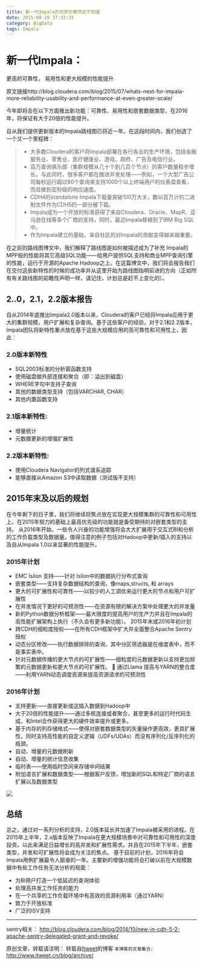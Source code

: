 ```yaml
---
title: 新一代Impala的优势你竟然还不知道
date: 2015-08-10 17:32:15
category: BigData
tags: Impala
---
```

# 新一代Impala：
更高的可靠性，
易用性和更大规模的性能提升


原文链接http://blog.cloudera.com/blog/2015/07/whats-next-for-impala-more-reliability-usability-and-performance-at-even-greater-scale/

今年即将会在以下方面推出新功能：可靠性、易用性和嵌套数据类型，在2016年，将保证有大于20倍的性能提升。

自从我们提供更新版本的Impala路线图已将近一年。在这段时间内，我们创造了一个又一个里程碑：

> * 大多数Cloudera的客户将Impala部署在各行各业的生产环境，包括金融服务业、零售业、医疗健康业、游戏、政府、广告及电信行业。
> * 百万查询俱乐部（集群规模从几十个到几百个节点）的客户数量稳步增长。与此同时，很多客户都在推进并发处理——例如，一个大型广告公司每秒运行超过80个查询来支持1000个以上终端用户的仪表盘查看，而且做到亚秒级的响应速度。
> * CDH4的standalone Impala下载量突破100万大关，数以百万计的二进制文件作为CDH5的一部分被下载。
> * Impala成为一个开放的标准获得了来自Cloudera、Oracle、MapR、亚马逊在线等多个厂商的支持，同时，最近Impala移植到了IBM Big SQL中。
> * 作为Impala建立的基础，来自社区的对Impala的贡献变得越来越重要。

在之前的路线图博文中，我们解释了路线图是如何被描述成为了补充 Impala的MPP般的性能将其它高级SQL功能——给用户提供SQL支持和商业MPP查询引擎的性能，运行于开源的Apache Hadoop之上。在这篇博文中，我们将会报告我们在交付这些新特性的时候的成功率并从这里开始为路线图指明前进的方向（正如所有有关路线图的前瞻性声明一样，请记住，计划总是赶不上变化的）。

## 2..0，2.1，2.2版本报告
自从2014年底推出Impala2.0版本以来，Cloudera的客户已经将Impala应用于更大的集群规模，用户扩展和复杂查询。基于这些客户的经验，对于2.1和2.2版本，Impala团队将新特性重点放在基于这些大规模应用的高可靠性和可用性上，因此：

### 2.0版本新特性

* SQL2003标准的分析窗函数支持
* 使用磁盘做外部连接和聚合（即：溢出到磁盘）
* WHERE字句中支持子查询
* 其他的数据类型支持（包括VARCHAR, CHAR）
* 其他内置函数支持

### 2.1版本新特性:
* 增量统计
* 元数据更新的增强扩展性

### 2.2版本新特性:
* 使用Cloudera Navigator的列式谱系追踪
* 能够直接从Amazon S3中读取数据（测试版不支持）

## 2015年末及以后的规划
在今年剩下的日子里，我们将继续将焦点放在实现更大规模集群的可靠性和可用性上。在2015年努力的基础上最高优先级的功能就是备受期待的对嵌套类型的支持。
从2016年开始，一些令人兴奋的功能增强将会大大扩展用于交互式BI和分析的工作负载类型及数据量。值得注意的例子包括对Hadoop中更新/插入的支持以及自从Impala 1.0以来显著的性能提升。

### 2015年计划
* EMC Isilon 支持——针对 Isilon中的数据执行分布式查询
* 嵌套类型——支持复杂数据结构的查询，像maps,structs, 和 arrays
* 更大的可扩展性和可靠性——以较少的人工调优来运行更大的节点和用户可扩展性
* 在并发情况下更好的可预测性——在资源有限的解决方案中处理更大的并发量
* 新的Python数据分析框架——最大限度的提高用户的生产力并且在Impala的高性能扩展架构上执行（不久会有更多新功能）。
2015年末或2016年初计划
* 跨CDH的细粒度授权——在所有CDH框架中扩大并全面整合Apache Sentry授权
* 动态分区修改——执行数据排除的查询，其中分区筛选器是在维度表中，而不是事实表中。
* 针对元数据传播的更大节点的可扩展性——细粒度的元数据更新以支持更加频繁的元数据更新和更大节点的可扩展性。
   通过Llama 提高与YARN的整合度——利用YARN动态调度资源来提高资源请求的可预测性

### 2016年计划
* 支持更新——直接更新或这插入数据到Hadoop中
* 大于20倍的性能提升——通过多核连接或者聚合，甚至更多的运行时代码生成，和Intel合作获得更大的硬件效率提升或更多。
* 基于内存的列存储格式——使得对嵌套数据类型的矢量操作更高效，更具扩展性，同时支持高性能的自定义逻辑（UDFs/UDAs）而没有序列化/反序列化的瓶颈。
* 自动、增量的元数据刷新
* 自动、增量的统计信息收集
* 临时表——使用临时空间来存储中间结果
* 附加语言扩展和数据类型——根据客户反馈，增加新的SQL和特定厂商的语言扩展以及数据类型

![](http://blog.cloudera.com/wp-content/uploads/2015/07/impala-roadmap.png)

## 总结
总之，通过对一系列分析的支持，2.0版本延长并加速了Impala被采用的进程。在2015年上半年，2.x版本反映了Impala在更大规模场景中对可靠性和可用性的深度投资，以此来满足日益增长的高并发和扩展性需求。并且在2015年下半年，嵌套类型，并发和可扩展性将会成为关注的焦点。
基于目前的计划，2016年将会Impala用例扩展最令人振奋的一年。主要新的增强功能将会打破以前在大规模数据中有些工作任务无法分析的局面：

* 为BI用户打造一个低延迟的查询体验
* 处理高并发工作任务的能力
* 在一个共享的工作负载环境中有高效的资源利用率（通过YARN）
* 致力于开放标准
* 广泛的ISV支持

---
sentry相关：
http://blog.cloudera.com/blog/2014/10/new-in-cdh-5-2-apache-sentry-delegated-grant-and-revoke/


原创文章，转载请注明： 转载自[Itweet](http://www.itweet.cn)的博客
`本博客的文章集合:` http://www.itweet.cn/blog/archive/